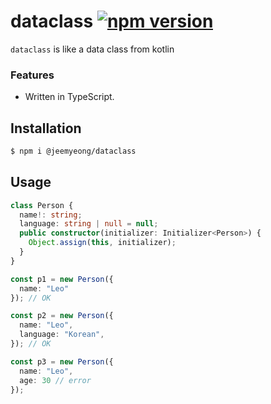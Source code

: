 # dataclass [![npm version](https://badge.fury.io/js/%40jeemyeong%2Fdataclass.svg)](https://badge.fury.io/js/%40jeemyeong%2Fdataclass)

`dataclass` is like a data class from kotlin

### Features

- Written in TypeScript.

## Installation

```sh
$ npm i @jeemyeong/dataclass
```

## Usage
```typescript
class Person {
  name!: string;
  language: string | null = null;
  public constructor(initializer: Initializer<Person>) {
    Object.assign(this, initializer);
  }
}

const p1 = new Person({
  name: "Leo"
}); // OK

const p2 = new Person({
  name: "Leo",
  language: "Korean",
}); // OK

const p3 = new Person({
  name: "Leo",
  age: 30 // error
});
```

